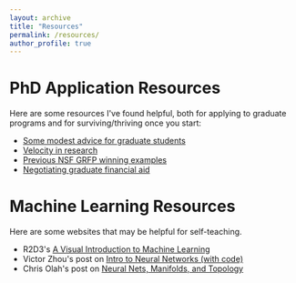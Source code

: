 ```yaml
---
layout: archive
title: "Resources"
permalink: /resources/
author_profile: true
---
```


# PhD Application Resources
Here are some resources I've found helpful, both for applying to graduate programs and for surviving/thriving once you start:
* [Some modest advice for graduate students](http://neuromechanicslab.emory.edu/documents/advice-docs/ModestAdviceGradStudents.pdf)
* [Velocity in research](https://web.stanford.edu/class/cs197/slides/05-02-velocity.pdf)
* [Previous NSF GRFP winning examples](https://docs.google.com/spreadsheets/d/1xoezGhbtcpg3BvNdag2F5dTQM-Xl2EELUgAfG1eUg0s/htmlview#gid=0)
* [Negotiating graduate financial aid](https://docs.google.com/document/d/13F9x5YMCFTZycR21jnhBTD_nPGdyu1aKKVw0aDNy8HY/edit?invite=COvEzY0I)

# Machine Learning Resources
Here are some websites that may be helpful for self-teaching.
* R2D3's [A Visual Introduction to Machine Learning](http://www.r2d3.us/visual-intro-to-machine-learning-part-1/)
* Victor Zhou's post on [Intro to Neural Networks (with code)](https://victorzhou.com/blog/intro-to-neural-networks/)
* Chris Olah's post on [Neural Nets, Manifolds, and Topology](https://colah.github.io/posts/2014-03-NN-Manifolds-Topology/)
